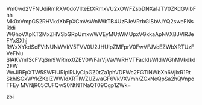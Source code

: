 Vm0wd2VFNUdiRmRXV0doVllteEtXRmxVU2xOWFZsbDNXa1JTV0ZKdGVIbFhh
Mk0xVmpGS2RHVkdXbFpXCmVsWnlWbTB4UzFJeVRrbGlSbVJYQ2sweFNsRldi
WGhoVXpKT2MxZHVSbGRpUmxwWVEyMUtWMUpxVGxkaApNVXBJVlRJeFYxSXhj
RWxXYkdScFVtNUNWVkV5TVV0U2JHUlpZMFprV0FwVFJVcEZWbXRTUzFVeFNu
SlAKVm1ScFVqSm9WRmx0ZEV0WFJrVjVaVWRHVTFacldsWldiWGhMVkdkd2FW
WnJiRFpXTW5SWFlURlplRlJyClpGZ0tZa1phVDFWc2FGTlNWbXh6VjIxR1Rt
SkhlSGxWYkZKelZWWldXRTlWZUZwaGF6VkVXVmhrZGxNeQpSa2hQVnpoTFEy
MVNjR05CUFQwS0NtNTNaQT09Cgp1ZWk=

zbi